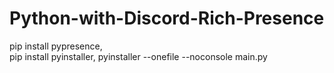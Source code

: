 # Python-with-Discord-Rich-Presence

 pip install pypresence,  
 pip install pyinstaller, 
 pyinstaller --onefile --noconsole main.py
